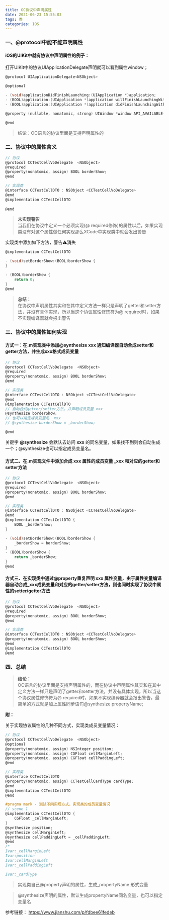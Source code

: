 ```yaml
---
title: OC协议中声明属性
date: 2021-06-23 15:55:03
tags: 类
categories: IOS
---
```


### 一、@protocol中能不能声明属性

#### iOS的UIKit中就有协议中声明属性的例子：

打开UIKit中的协议UIApplicationDelegate声明就可以看到属性window；

``` C
@protocol UIApplicationDelegate<NSObject>

@optional

- (void)applicationDidFinishLaunching:(UIApplication *)application;
- (BOOL)application:(UIApplication *)application willFinishLaunchingWithOptions:(nullable NSDictionary<UIApplicationLaunchOptionsKey, id> *)launchOptions API_AVAILABLE(ios(6.0));
- (BOOL)application:(UIApplication *)application didFinishLaunchingWithOptions:(nullable NSDictionary<UIApplicationLaunchOptionsKey, id> *)launchOptions API_AVAILABLE(ios(3.0));

@property (nullable, nonatomic, strong) UIWindow *window API_AVAILABLE(ios(5.0));

@end
```

> 结论：OC语言的协议里面是支持声明属性的

<!-- more -->

### 二、协议中的属性含义

``` C
// 协议
@protocol CCTestCellVoDelegate  <NSObject>
@required
@property(nonatomic, assign) BOOL borderShow;
@end

// 实现类
@interface CCTestCellDTO : NSObject <CCTestCellVoDelegate>
@end
@implementation CCTestCellDTO
  
@end
```

> **未实现警告**  
当我们在协议中定义一个必须实现(@ required修饰)的属性以后，如果实现类没有对这个属性做任何实现那么XCode中实现类中就会发出警告

实现类中添加如下方法，警告⚠️消失

``` C
@implementation CCTestCellDTO

- (void)setBorderShow:(BOOL)borderShow {
}

- (BOOL)borderShow {
    return 0;
}
@end
```

> **总结：**  
在协议中声明属性其实和在其中定义方法一样只是声明了getter和setter方法，并没有具体实现，所以当这个协议属性修饰符为@ required时，如果不实现编译器就会报出警告

### 三、协议中的属性如何实现

#### 方式一：在.m实现类中添加@synthesize xxx 通知编译器自动合成setter和getter方法，并生成xxx格式成员变量

```C
// 协议
@protocol CCTestCellVoDelegate  <NSObject>
@required
@property(nonatomic, assign) BOOL borderShow;
@end

// 实现类
@interface CCTestCellDTO : NSObject <CCTestCellVoDelegate>
@end
@implementation CCTestCellDTO
// 自动合成getter/setter方法，并声明成员变量 xxx
@synthesize borderShow; 
// 也可以指定成员变量名 _xxx
// @synthesize borderShow = _borderShow; 

@end
```

关键字 **@synthesize** 会默认去访问 **xxx** 的同名变量，如果找不到则会自动生成一个；@synthesize也可以指定成员变量名。

#### 方式二、在.m实现文件中添加合成 xxx 属性的成员变量 _xxx 和对应的getter和setter方法

```C
// 协议
@protocol CCTestCellVoDelegate  <NSObject>
@required
@property(nonatomic, assign) BOOL borderShow;
@end

// 实现类
@interface CCTestCellDTO : NSObject <CCTestCellVoDelegate>
@end
@implementation CCTestCellDTO {
    BOOL _borderShow;
}

- (void)setBorderShow:(BOOL)borderShow {
    _borderShow = borderShow;
}
- (BOOL)borderShow {
    return _borderShow;
}
@end
```

#### 方式三、在实现类中通过@property重复声明 xxx 属性变量，由于属性变量编译器自动合成_xxx成员变量和对应的getter/setter方法，则也同时实现了协议中属性的setter/getter方法

```C
// 协议
@protocol CCTestCellVoDelegate  <NSObject>
@required
@property(nonatomic, assign) BOOL borderShow;
@end

// 实现类
@interface CCTestCellDTO : NSObject <CCTestCellVoDelegate>
@property(nonatomic, assign) BOOL borderShow;
@end
@implementation CCTestCellDTO
@end
```

### 四、总结

> **结论：**  
OC语言的协议里面是支持声明属性的，而在协议中声明属性其实和在其中定义方法一样只是声明了getter和setter方法，并没有具体实现，所以当这个协议属性修饰符为@ required时，如果不实现编译器就会报出警告，最简单的方式就是加上属性同步语句@synthesize propertyName;

**附：**

关于实现协议属性的几种不同方式，实现类成员变量情况：

```C
// 协议
@protocol CCTestCellVoDelegate  <NSObject>
@optional
@property(nonatomic, assign) NSInteger position;
@property(nonatomic, assign) CGFloat cellMarginLeft;
@property(nonatomic, assign) CGFloat cellPaddingLeft;
@end

// 实现类
@interface CCTestCellDTO 
@property(nonatomic, assign) CCTestCellCardType cardType;
@end
@implementation CCTestCellDTO 
@end

#pragma mark - 测试不同实现方式，实现类的成员变量情况
// scene 1
@implementation CCTestCellDTO {
    CGFloat _cellMarginLeft;
}
@synthesize position;
@synthesize cellMarginLeft;
@synthesize cellPaddingLeft = _cellPaddingLeft;
@end
/*
Ivar:_cellMarginLeft
Ivar:position
Ivar:cellMarginLeft
Ivar:_cellPaddingLeft

Ivar:_cardType
```

> 实现类自己@property声明的属性，生成_propertyName 形式变量

> @synthesize声明的属性，默认生成propertyName同名变量，也可以指定变量名

参考链接：
https://www.jianshu.com/p/fdbee61fedeb
